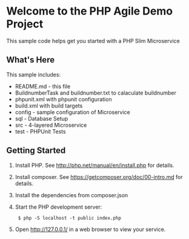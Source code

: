 Welcome to the PHP Agile Demo Project
==============================================

This sample code helps get you started with a PHP Slim Microservice

What's Here
-----------

This sample includes:

* README.md - this file
* BuildnumberTask and buildnumber.txt to calaculate buildnumber
* phpunit.xml with phpunit configuration
* build.xml with build targets
* config - sample configuration of Microservice
* sql - Database Setup
* src - 4-layered Microservice
* test - PHPUnit Tests

Getting Started
---------------

1. Install PHP.  See http://php.net/manual/en/install.php for details.

2. Install composer.  See https://getcomposer.org/doc/00-intro.md for
   details.

3. Install the dependencies from composer.json
        
4. Start the PHP development server:

        $ php -S localhost -t public index.php

5. Open http://127.0.0.1/ in a web browser to view your service.

